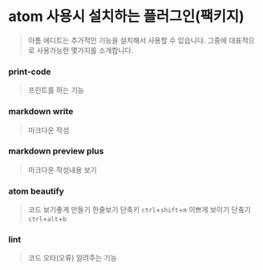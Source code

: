 # atom 사용시 설치하는 플러그인(팩키지)
> 아톰 에디트는 추가적인 기능을 설치해서 사용할 수 있습니다.
> 그중에 대표적으로 사용가능한 몇가지를 소개합니다.

### print-code
> 프린트를 하는 기능

### markdown write
>마크다운 작성

### markdown preview plus
> 마크다운 작성내용 보기

### atom beautify
> 코드 보기좋게 만들기
> 한줄보기 단축키 `ctrl`+`shift`+`m`
> 이쁘게 보이기 단춬기 `ctrl`+`alt`+`b`

### lint
> 코드 오타(오류) 알려주는 기능
